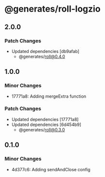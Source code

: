 # @generates/roll-logzio

## 2.0.0

### Patch Changes

- Updated dependencies [db9afab]
  - @generates/roll@0.4.0

## 1.0.0

### Minor Changes

- 17771a8: Adding mergeExtra function

### Patch Changes

- Updated dependencies [17771a8]
- Updated dependencies [6d454b9]
  - @generates/roll@0.3.0

## 0.1.0

### Minor Changes

- 4d377c6: Adding sendAndClose config

